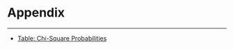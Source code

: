 # Appendix

---

* [Table: Chi-Square Probabilities](https://people.richland.edu/james/lecture/m170/tbl-chi.html)
